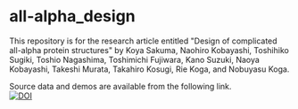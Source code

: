 # all-alpha_design

This repository is for the research article entitled "Design of complicated all-alpha protein structures"
by Koya Sakuma, Naohiro Kobayashi, Toshihiko Sugiki, Toshio Nagashima, Toshimichi Fujiwara, Kano Suzuki, 
Naoya Kobayashi, Takeshi Murata, Takahiro Kosugi, Rie Koga, and Nobuyasu Koga.

Source data and demos are available from the following link.<br>
[![DOI](https://zenodo.org/badge/DOI/10.5281/zenodo.7947283.svg)](https://doi.org/10.5281/zenodo.7947283)
